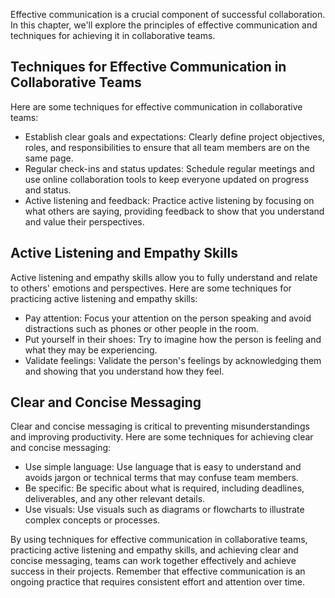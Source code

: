 
Effective communication is a crucial component of successful collaboration. In this chapter, we'll explore the principles of effective communication and techniques for achieving it in collaborative teams.

Techniques for Effective Communication in Collaborative Teams
-------------------------------------------------------------

Here are some techniques for effective communication in collaborative teams:

* Establish clear goals and expectations: Clearly define project objectives, roles, and responsibilities to ensure that all team members are on the same page.
* Regular check-ins and status updates: Schedule regular meetings and use online collaboration tools to keep everyone updated on progress and status.
* Active listening and feedback: Practice active listening by focusing on what others are saying, providing feedback to show that you understand and value their perspectives.

Active Listening and Empathy Skills
-----------------------------------

Active listening and empathy skills allow you to fully understand and relate to others' emotions and perspectives. Here are some techniques for practicing active listening and empathy skills:

* Pay attention: Focus your attention on the person speaking and avoid distractions such as phones or other people in the room.
* Put yourself in their shoes: Try to imagine how the person is feeling and what they may be experiencing.
* Validate feelings: Validate the person's feelings by acknowledging them and showing that you understand how they feel.

Clear and Concise Messaging
---------------------------

Clear and concise messaging is critical to preventing misunderstandings and improving productivity. Here are some techniques for achieving clear and concise messaging:

* Use simple language: Use language that is easy to understand and avoids jargon or technical terms that may confuse team members.
* Be specific: Be specific about what is required, including deadlines, deliverables, and any other relevant details.
* Use visuals: Use visuals such as diagrams or flowcharts to illustrate complex concepts or processes.

By using techniques for effective communication in collaborative teams, practicing active listening and empathy skills, and achieving clear and concise messaging, teams can work together effectively and achieve success in their projects. Remember that effective communication is an ongoing practice that requires consistent effort and attention over time.
